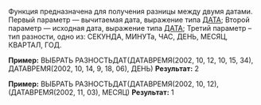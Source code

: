 Функция предназначена для получения разницы между двумя датами.
Первый параметр — вычитаемая дата, выражение типа [ДАТА](v8help://SyntaxHelperQueries/LitDate);
Второй параметр — исходная дата, выражение типа [ДАТА](v8help://SyntaxHelperQueries/LitDate);
Третий параметр – тип разности, одно из: СЕКУНДА, МИНУТа, ЧАС, ДЕНЬ, МЕСЯЦ, КВАРТАЛ, ГОД.

**Пример:**  ВЫБРАТЬ РАЗНОСТЬДАТ(ДАТАВРЕМЯ(2002, 10, 12, 10, 15, 34), ДАТАВРЕМЯ(2002, 10, 14, 9, 18, 06), ДЕНЬ)
**Результат:** 2

**Пример:**  ВЫБРАТЬ РАЗНОСТЬДАТ(ДАТАВРЕМЯ(2002, 10, 12), (ДАТАВРЕМЯ(2002, 11, 03), МЕСЯЦ)
**Результат:** 1